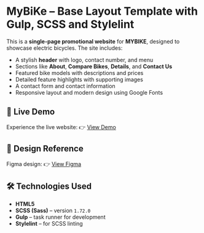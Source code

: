 # MyBiKe – Base Layout Template with Gulp, SCSS and Stylelint

This is a **single-page promotional website** for **MYBIKE**, designed to showcase electric bicycles. The site includes:

- A stylish **header** with logo, contact number, and menu
- Sections like **About**, **Compare Bikes**, **Details**, and **Contact Us**
- Featured bike models with descriptions and prices
- Detailed feature highlights with supporting images
- A contact form and contact information
- Responsive layout and modern design using Google Fonts

## 🚀 Live Demo

Experience the live website:
👉 [View Demo](https://roman-logos-frontend.github.io/bike-landing-page/)

## 🎨 Design Reference

Figma design:
👉 [View Figma](https://www.figma.com/design/NZQAIydtHo5QkINyGLHNcq/BIKE-New-Version?node-id=0-1&p=f&t=mqNW8hLyQRWpSG1T-0)

## 🛠 Technologies Used

- **HTML5**
- **SCSS (Sass)** – version `1.72.0`
- **Gulp** – task runner for development
- **Stylelint** – for SCSS linting

